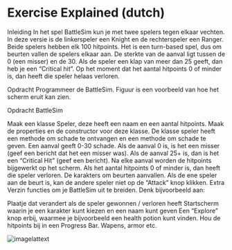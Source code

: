 # Exercise Explained (dutch)

Inleiding
In het spel BattleSim kun je met twee spelers tegen elkaar vechten. In deze versie is de linkerspeler een Knight en de rechterspeler een Ranger. Beide spelers hebben elk 100 hitpoints. Het is een turn-based spel, dus om beurten vallen de spelers elkaar aan. De sterkte van de aanval ligt tussen de 0 (een misser) en de 30. Als de speler een klap van meer dan 25 geeft, dan heb je een “Critical hit”. Op het moment dat het aantal hitpoints 0 of minder is, dan heeft die speler helaas verloren.

Opdracht
Programmeer de BattleSim. Figuur is een voorbeeld van hoe het scherm eruit kan zien.

Opdracht BattleSim

Maak een klasse Speler, deze heeft een naam en een aantal hitpoints.
Maak de properties en de constructor voor deze klasse.
De klasse speler heeft een methode om schade te ontvangen en een methode om schade te geven.
Een aanval geeft 0-30 schade.
Als de aanval 0 is, is het een misser (geef een bericht dat het een misser was).
Als de aanval 25+ is, dan is het een “Critical Hit” (geef een bericht).
Na elke aanval worden de hitpoints bijgewerkt op het scherm.
Als het aantal hitpoints 0 of minder is, dan heeft die speler verloren.
De karakters om beurten aanvallen.
Als de ene speler aan de beurt is, kan de andere speler niet op de “Attack” knop klikken.
Extra
Verzin functies om je BattleSim uit te breiden. Denk bijvoorbeeld aan:

Plaatje dat verandert als de speler gewonnen / verloren heeft
Startscherm waarin je een karakter kunt kiezen en een naam kunt geven
Een “Explore” knop erbij, waarmee je bijvoorbeeld een health potion kunt vinden.
Hou de hitpoints bij in een Progress Bar.
Wapens, armor etc.

![imagelattext](imagelink)
